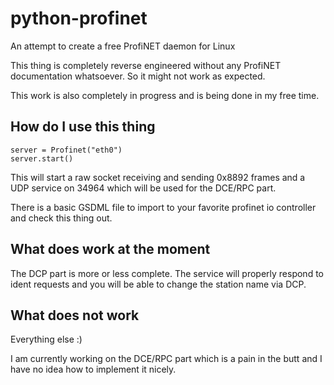 # python-profinet
An attempt to create a free ProfiNET daemon for Linux

This thing is completely reverse engineered without any ProfiNET documentation whatsoever. So it might not work as expected.

This work is also completely in progress and is being done in my free time.

## How do I use this thing
```
server = Profinet("eth0")
server.start()
```

This will start a raw socket receiving and sending 0x8892 frames and a UDP service on 34964 which will be used for the DCE/RPC part.

There is a basic GSDML file to import to your favorite profinet io controller and check this thing out.

## What does work at the moment
The DCP part is more or less complete. The service will properly respond to ident requests and you will be able to change the station name via DCP.

## What does not work
Everything else :)

I am currently working on the DCE/RPC part which is a pain in the butt and I have no idea how to implement it nicely.
